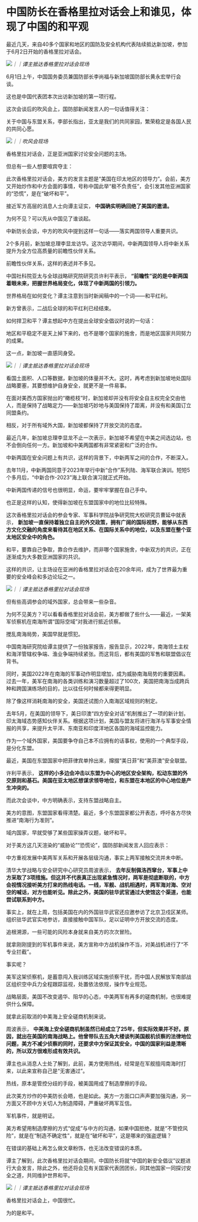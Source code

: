 

# 中国防长在香格里拉对话会上和谁见，体现了中国的和平观

最近几天，来自40多个国家和地区的国防及安全机构代表陆续抵达新加坡，参加于6月2日开始的香格里拉对话会。

![](https://inews.gtimg.com/om_bt/Ga-e4nZOM7WqIvpwILfWmBvr7JE52y4xt9xGhNER98BLwAA/0)_｜｜谭主抵达香格里拉对话会现场_

6月1日上午，中国国务委员兼国防部长李尚福与新加坡国防部长黄永宏举行会谈。

这也是中国代表团本次出访新加坡的第一项行程。

这次会谈后的吹风会上，国防部新闻发言人的一句话值得关注：

关于中国与东盟关系，李部长指出，亚太是我们的共同家园，繁荣稳定是各国人民的共同心愿。

![](https://inews.gtimg.com/om_bt/OqnOaLrwQVpkzWM93tURYPQR4K0IQK4S_GQCneI3svb2IAA/1000)_｜｜吹风会现场_

香格里拉对话会，正是亚洲国家讨论安全问题的主场。

但总有一些人想要喧宾夺主：

此次香格里拉对话会，美方的发言主题是“美国在印太地区的领导力”。会前，美方又开始炒作和中方会面的事情，号称中国此举“极不负责任”，会引发其他亚洲国家的“恐慌”，是在“破坏和平”。

接近军方高层的消息人士向谭主证实， **中国确实明确回绝了美国的邀请。**

为何不见？可以先从中国见了谁谈起。

中新防长会谈，中方的吹风中提到这样一句话——落实两国领导人重要共识。

2个多月前，新加坡总理李显龙访华。这次访华期间，中新两国领导人将中新关系提升为全方位高质量的前瞻性伙伴关系。

前瞻性伙伴关系，这样的表述并不多见。

中国社科院亚太与全球战略研究院研究员许利平表示， **“前瞻性”说的是中新两国着眼未来，把握世界格局变化，体现了中新两国的引领力。**

世界格局在如何变化？谭主注意到当时新闻稿中的一个词——和平红利。

新方曾表示，二战后全球的和平红利已经结束。

如何捍卫和平？谭主想起中方在提出全球安全倡议时说的一句话：

地区和平稳定不是天上掉下来的，也不是哪个国家的施舍，而是地区国家共同努力的成果。

这一点，新加坡一直感同身受。

![](https://inews.gtimg.com/om_bt/OCGpkCV-WpRYF9fpUiw7PyJAjtQrkvJXGbTW07S9TkilwAA/1000)_｜｜谭主抵达香格里拉对话会现场_

看国土面积、人口等数据，新加坡的体量并不大。这时，再考虑到新加坡地处国际战略要塞，其要想维护自身安全，就更不是一件易事。

在面对美西方国家抛出的“橄榄枝”时，新加坡却并没有将安全自主权完全交由他人，而是保持了战略定力——新加坡巧妙地与美国保持了距离，并没有和美国订立同盟条约。

相反，对于所有域外大国，新加坡都保持了开放交流的态度。

最近几年，新加坡总理李显龙不止一次表示，新加坡不希望在中美之间选边站，也不会倒向任何一方。新加坡和中美两国都有非常紧密和广泛的合作。

中新两国在安全问题上有共识，这样的背景下，中新两军之间的合作，不断深入。

去年11月，中新两国同意于2023年举行中新“合作”系列陆、海军联合演训。短短5个多月后，“中新合作-2023”海上联合演习就正式开始。

中新两国传递的信号也很明显，命运，要牢牢掌握在自己手中。

也正是这样的认知，使得新加坡在东盟国家中的地位比较特殊。

这次香格里拉对话会的参会专家、军事科学院战争研究院大校研究员曹延中就表示，
**新加坡一直保持着独立自主的外交政策，拥有广阔的国际视野，能够从东西方文化交融的角度来看待其在地区关系、在国际关系中的地位，以及东盟在整个亚太地区安全中的角色。**

和平，要靠自己争取，靠合作去维护，而非哪个国家施舍，中新双方的共识，正在逐渐成为大多数亚洲国家的共识。

这样的共识，让主场设在亚洲的香格里拉对话会在20余年间，成为了世界最为重要的安全峰会和多边论坛之一。

![](https://inews.gtimg.com/om_bt/GrM94kv6VzSD8gnQFzEX-0HzVtzTRQ1o0rYSG_K9VfpJkAA/0)_｜｜谭主抵达香格里拉对话会现场_

但有些高调参会的域外国家，总会带来一些杂音。

为何不见美方？可以看看香格里拉对话会前，美方都做了些什么——最近，一架美军侦察机在南海所谓“国际空域”对我进行抵近侦察。

搅乱南海局势，美国早就是惯犯。

中国南海研究院给谭主提供了一份独家报告，报告显示，2022年，南海领土主权和海洋管辖权争端、渔业争端持续紧张。而这背后，都有美国的军售和联盟倡议在背书。

同时，美国2022年在南海的军事动作明显增加，成为威胁南海局势的重要因素。过去一年，美军在南海的各类训练和演习数量超过了100次，美国把南海当成跨兵种和跨国演练场的目的，比以往任何时候都来得更明显。

除了像这样消耗南海的安全，美国还试图介入南海区域规则的制定。

去年5月，在美国的领导下，美日印澳“四方安全对话”机制推出了一项的新计划，印太海域态势感知伙伴关系。根据这项计划，美国与盟友将进行海洋与军事安全情报的共享，来提升太平洋、东南亚和印度洋地区各国的海域监控能力。

作为一个域外国家，美国要争夺自己本不应拥有的话事权，使用的一个典型手段，是分化东盟。

最近，美国在东盟国家中把菲律宾单拎出来，撺掇“美日菲”和“美菲澳”安全联盟。

许利平表示，
**这样的小多边会冲击以东盟为中心的地区安全架构，松动东盟的外交原则和基石。美国在亚太地区想谋求领导地位，和东盟在本地区的中心地位是产生冲突的。**

而此次会谈中，中方明确表示，支持东盟战略自主。

美方的意图，东盟国家看得清楚。最近，多个东盟国家都公开表态，呼吁各方尽快推进“南海行为准则”。

域内国家，早就受够了某些国家操弄议题，破坏和平。

对于美方这几天渲染的“威胁论”“恐慌论”，国防部新闻发言人回应表示：

中方重视发展中美两军关系和开展各层级沟通，事实上两军接触交流并未中断。

清华大学战略与安全研究中心研究员周波表示，
**去年反制佩洛西窜台，军事上中方采取了3项措施。但这并不代表真正出现紧急情况时，两军是彻底断联的，中方会视情况接听美方打来的热线电话。一线，军舰、战机相遇时，两军海对海、空对空的喊话，对方也能听见。除此之外，美国的驻华武官通过大使馆这个渠道，也能尝试联系到中方。**

事实上，就在上周，包括美国在内的外国驻华武官还应邀参访了北京卫戍区某师。组织驻华武官实地参访，直接接触中国军队，足以证明中方开放交流的态度。

追根溯源，一些可能的风险本身就来自美方的次次冒险。

就拿刚刚提到的军机事件来说，美方宣称中方战机操作不当，对美战机进行了“不专业拦截”。

事实呢？

美军这架侦察机，是蓄意闯入我训练区域实施侦察干扰，而中国人民解放军南部战区组织空中兵力全程跟踪监视，处置依法依规，操作专业规范。

战略层面，美国不改变遏华、阻华的心态，中美两军有再多的磋商机制，也很难提供什么保障。

就拿此前取消的中美海上安全磋商机制来说。

周波表示，
**中美海上安全磋商机制虽然已经成立了25年，但实际效果并不好。原因，就出在美国的南海战略上。他曾带队去五角大楼谈判美国舰机侦察的法律地位问题，美方不减少侦察的同时，还要求中方保证其安全，中国的国家利益是清晰的，所以双方很难形成有效共识。**

谭主也从消息人士处了解到，此前，美方使用热线，经常是在军舰擅闯南海时打来，以此来宣称自己是“无害通过”。

热线，原本是管控分歧的手段，被美国用成了制造摩擦的手段。

此次美方炒作的中美防长会晤，也是如此。美方一方面口口声声要加强沟通，另一方面又不顾中方关切人为制造障碍，严重破坏两军互信。

军机事件，就是明证。

美方希望用制造摩擦的方式“促成”与中方的沟通，如果中国拒绝，就是“不管控风险”，就是在“制造不确定性”，就是在“破坏和平”，这是哪来的强盗逻辑？‍

在错误的基础上再怎么做文章粉饰，也无法改变错误的本质。

谭主了解到，此次香格里拉对话会期间，中国防长将就“中国的新安全倡议”议题进行大会发言，除此之外，他还将会见有关国家代表团团长，同其他国家一同探讨安全之道，共同维护世界和平。

![](https://inews.gtimg.com/om_bt/OQUHK9Q8B-J70Zf030OBz3L8iidph4Sso0pYuiOZhdnaQAA/1000)_｜｜谭主抵达香格里拉对话会现场_

香格里拉对话会上，中国很忙。

为的是和平。

